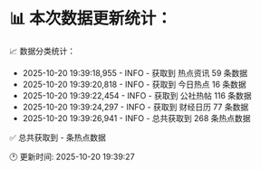 📊 本次数据更新统计：
==========================

📈 数据分类统计：
- 2025-10-20 19:39:18,955 - INFO - 获取到 热点资讯 59 条数据
- 2025-10-20 19:39:20,818 - INFO - 获取到 今日热点 16 条数据
- 2025-10-20 19:39:22,454 - INFO - 获取到 公社热帖 116 条数据
- 2025-10-20 19:39:24,297 - INFO - 获取到 财经日历 77 条数据
- 2025-10-20 19:39:26,941 - INFO - 总共获取到 268 条热点数据

✅ 总共获取到 - 条热点数据

🕐 更新时间: 2025-10-20 19:39:27
